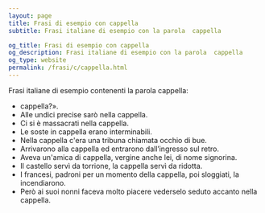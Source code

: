 ```yaml
---
layout: page
title: Frasi di esempio con cappella 
subtitle: Frasi italiane di esempio con la parola  cappella

og_title: Frasi di esempio con cappella 
og_description: Frasi italiane di esempio con la parola  cappella
og_type: website
permalink: /frasi/c/cappella.html
---
```


Frasi italiane di esempio contenenti la parola cappella:


- cappella?».
- Alle undici precise sarò nella cappella.
- Ci si è massacrati nella cappella.
- Le soste in cappella erano interminabili.
- Nella cappella c'era una tribuna chiamata occhio di bue.
- Arrivarono alla cappella ed entrarono dall’ingresso sul retro.
- Aveva un'amica di cappella, vergine anche lei, di nome signorina.
- Il castello servì da torrione, la cappella servì da ridotta.
- I francesi, padroni per un momento della cappella, poi sloggiati, la incendiarono.
- Però ai suoi nonni faceva molto piacere vederselo seduto accanto nella cappella.
